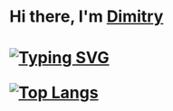 <h1>Hi there, I'm <a href="https://github.com/PinJron" target="_blank">Dimitry</a><h1>

[![Typing SVG](https://readme-typing-svg.herokuapp.com?color=%2336BCF7&lines=Student,+developer,+just+a+nice+guy)](https://github.com/PinJron)

[![Top Langs](https://github-readme-stats.vercel.app/api/top-langs/?username=anuraghazra)](https://github.com/anuraghazra/github-readme-stats)

